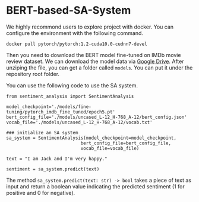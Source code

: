 # BERT-based-SA-System

We highly recommond users to explore project with docker. You can configure the environment with the following command.

```
docker pull pytorch/pytorch:1.2-cuda10.0-cudnn7-devel
```

Then you need to download the BERT model fine-tuned on IMDb movie review dataset. We can download the model data via [Google Drive](www.google.com). After unziping the file, you can get a folder called `models`. You can put it under the repository root folder.

You can use the following code to use the SA system.

```
from sentiment_analysis import SentimentAnalysis

model_checkpoint='./models/fine-tuning/pytorch_imdb_fine_tuned/epoch5.pt'
bert_config_file='./models/uncased_L-12_H-768_A-12/bert_config.json'
vocab_file='./models/uncased_L-12_H-768_A-12/vocab.txt'

### initialize an SA system
sa_system = SentimentAnalysis(model_checkpoint=model_checkpoint,
                            bert_config_file=bert_config_file,
                            vocab_file=vocab_file)

text = "I am Jack and I'm very happy."

sentiment = sa_system.predict(text)
```

The method `sa_system.predict(text: str) -> bool` takes a piece of text as input and return a boolean value indicating the predicted sentiment (1 for positive and 0 for negative).



